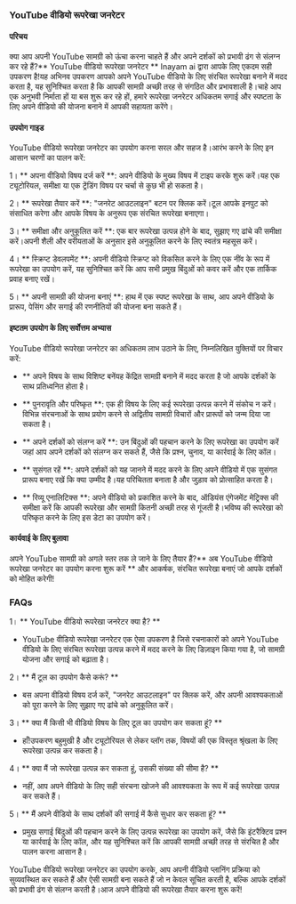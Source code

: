 ### YouTube वीडियो रूपरेखा जनरेटर

#### परिचय
क्या आप अपनी YouTube सामग्री को ऊंचा करना चाहते हैं और अपने दर्शकों को प्रभावी ढंग से संलग्न कर रहे हैं?** YouTube वीडियो रूपरेखा जनरेटर ** Inayam ai द्वारा आपके लिए एकदम सही उपकरण है!यह अभिनव उपकरण आपको अपने YouTube वीडियो के लिए संरचित रूपरेखा बनाने में मदद करता है, यह सुनिश्चित करता है कि आपकी सामग्री अच्छी तरह से संगठित और प्रभावशाली है।चाहे आप एक अनुभवी निर्माता हों या बस शुरू कर रहे हों, हमारे रूपरेखा जनरेटर अधिकतम सगाई और स्पष्टता के लिए अपने वीडियो की योजना बनाने में आपकी सहायता करेंगे।

#### उपयोग गाइड
YouTube वीडियो रूपरेखा जनरेटर का उपयोग करना सरल और सहज है।आरंभ करने के लिए इन आसान चरणों का पालन करें:

1। ** अपना वीडियो विषय दर्ज करें **: अपने वीडियो के मुख्य विषय में टाइप करके शुरू करें।यह एक ट्यूटोरियल, समीक्षा या एक ट्रेंडिंग विषय पर चर्चा से कुछ भी हो सकता है।

2। ** रूपरेखा तैयार करें **: "जनरेट आउटलाइन" बटन पर क्लिक करें।टूल आपके इनपुट को संसाधित करेगा और आपके विषय के अनुरूप एक संरचित रूपरेखा बनाएगा।

3। ** समीक्षा और अनुकूलित करें **: एक बार रूपरेखा उत्पन्न होने के बाद, सुझाए गए ढांचे की समीक्षा करें।अपनी शैली और वरीयताओं के अनुसार इसे अनुकूलित करने के लिए स्वतंत्र महसूस करें।

4। ** स्क्रिप्ट डेवलपमेंट **: अपनी वीडियो स्क्रिप्ट को विकसित करने के लिए एक नींव के रूप में रूपरेखा का उपयोग करें, यह सुनिश्चित करें कि आप सभी प्रमुख बिंदुओं को कवर करें और एक तार्किक प्रवाह बनाए रखें।

5। ** अपनी सामग्री की योजना बनाएं **: हाथ में एक स्पष्ट रूपरेखा के साथ, आप अपने वीडियो के प्रारूप, पेसिंग और सगाई की रणनीतियों की योजना बना सकते हैं।

#### इष्टतम उपयोग के लिए सर्वोत्तम अभ्यास
YouTube वीडियो रूपरेखा जनरेटर का अधिकतम लाभ उठाने के लिए, निम्नलिखित युक्तियों पर विचार करें:

- ** अपने विषय के साथ विशिष्ट बनेंयह केंद्रित सामग्री बनाने में मदद करता है जो आपके दर्शकों के साथ प्रतिध्वनित होता है।

- ** पुनरावृति और परिष्कृत **: एक ही विषय के लिए कई रूपरेखा उत्पन्न करने में संकोच न करें।विभिन्न संरचनाओं के साथ प्रयोग करने से अद्वितीय सामग्री विचारों और प्रारूपों को जन्म दिया जा सकता है।

- ** अपने दर्शकों को संलग्न करें **: उन बिंदुओं की पहचान करने के लिए रूपरेखा का उपयोग करें जहां आप अपने दर्शकों को संलग्न कर सकते हैं, जैसे कि प्रश्न, चुनाव, या कार्रवाई के लिए कॉल।

- ** सुसंगत रहें **: अपने दर्शकों को यह जानने में मदद करने के लिए अपने वीडियो में एक सुसंगत प्रारूप बनाए रखें कि क्या उम्मीद है।यह परिचितता बनाता है और जुड़ाव को प्रोत्साहित करता है।

- ** रिव्यू एनालिटिक्स **: अपने वीडियो को प्रकाशित करने के बाद, ऑडियंस एंगेजमेंट मेट्रिक्स की समीक्षा करें कि आपकी रूपरेखा और सामग्री कितनी अच्छी तरह से गूंजती है।भविष्य की रूपरेखा को परिष्कृत करने के लिए इस डेटा का उपयोग करें।

#### कार्यवाई के लिए बुलावा
अपने YouTube सामग्री को अगले स्तर तक ले जाने के लिए तैयार हैं?** अब YouTube वीडियो रूपरेखा जनरेटर का उपयोग करना शुरू करें ** और आकर्षक, संरचित रूपरेखा बनाएं जो आपके दर्शकों को मोहित करेगी!

### FAQs

1। ** YouTube वीडियो रूपरेखा जनरेटर क्या है? **
- YouTube वीडियो रूपरेखा जनरेटर एक ऐसा उपकरण है जिसे रचनाकारों को अपने YouTube वीडियो के लिए संरचित रूपरेखा उत्पन्न करने में मदद करने के लिए डिज़ाइन किया गया है, जो सामग्री योजना और सगाई को बढ़ाता है।

2। ** मैं टूल का उपयोग कैसे करूं? **
- बस अपना वीडियो विषय दर्ज करें, "जनरेट आउटलाइन" पर क्लिक करें, और अपनी आवश्यकताओं को पूरा करने के लिए सुझाए गए ढांचे को अनुकूलित करें।

3। ** क्या मैं किसी भी वीडियो विषय के लिए टूल का उपयोग कर सकता हूं? **
- हाँ!उपकरण बहुमुखी है और ट्यूटोरियल से लेकर व्लॉग तक, विषयों की एक विस्तृत श्रृंखला के लिए रूपरेखा उत्पन्न कर सकता है।

4। ** क्या मैं जो रूपरेखा उत्पन्न कर सकता हूं, उसकी संख्या की सीमा है? **
- नहीं, आप अपने वीडियो के लिए सही संरचना खोजने की आवश्यकता के रूप में कई रूपरेखा उत्पन्न कर सकते हैं।

5। ** मैं अपने वीडियो के साथ दर्शकों की सगाई में कैसे सुधार कर सकता हूं? **
- प्रमुख सगाई बिंदुओं की पहचान करने के लिए उत्पन्न रूपरेखा का उपयोग करें, जैसे कि इंटरैक्टिव प्रश्न या कार्रवाई के लिए कॉल, और यह सुनिश्चित करें कि आपकी सामग्री अच्छी तरह से संरचित है और पालन करना आसान है।

YouTube वीडियो रूपरेखा जनरेटर का उपयोग करके, आप अपनी वीडियो प्लानिंग प्रक्रिया को सुव्यवस्थित कर सकते हैं और ऐसी सामग्री बना सकते हैं जो न केवल सूचित करती है, बल्कि आपके दर्शकों को प्रभावी ढंग से संलग्न करती है।आज अपने वीडियो की रूपरेखा तैयार करना शुरू करें!